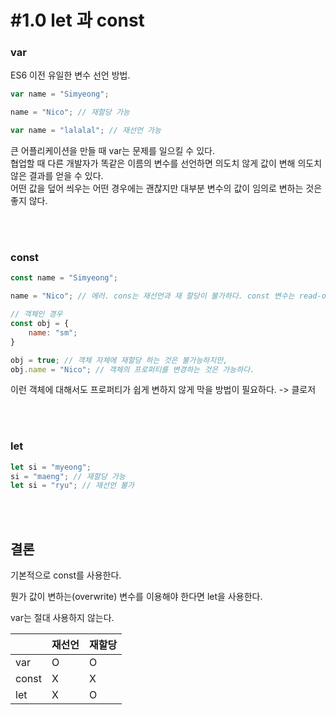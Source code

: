 # #1.0 let 과 const

### var 

ES6 이전 유일한 변수 선언 방법.

```js
var name = "Simyeong";

name = "Nico"; // 재할당 가능

var name = "lalalal"; // 재선언 가능
```

큰 어플리케이션을 만들 때 var는 문제를 일으킬 수 있다.<br>
협업할 때 다른 개발자가 똑같은 이름의 변수를 선언하면 의도치 않게 값이 변해 의도치 않은 결과를 얻을 수 있다.<br> 어떤 값을 덮어 씌우는 어떤 경우에는 괜찮지만 대부분 변수의 값이 임의로 변하는 것은 좋지 않다.

<br>
<br>

### const 

```js
const name = "Simyeong";

name = "Nico"; // 에러. cons는 재선언과 재 할당이 불가하다. const 변수는 read-only가 된다.

// 객체인 경우
const obj = {
    name: "sm";
}

obj = true; // 객체 자체에 재할당 하는 것은 불가능하지만,
obj.name = "Nico"; // 객체의 프로퍼티를 변경하는 것은 가능하다.
```

이런 객체에 대해서도 프로퍼티가 쉽게 변하지 않게 막을 방법이 필요하다. -> 클로저

<br>
<br>

### let

```js
let si = "myeong";
si = "maeng"; // 재할당 가능
let si = "ryu"; // 재선언 불가
```

<br>
<br>

## 결론

기본적으로 const를 사용한다. 

뭔가 값이 변하는(overwrite) 변수를 이용해야 한다면 let을 사용한다. 

var는 절대 사용하지 않는다.

| | 재선언 | 재할당 |
|---|---|---|
|var| O | O |
|const| X | X |
|let| X | O |
